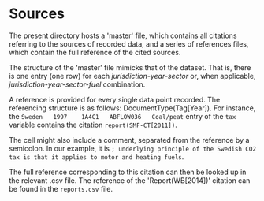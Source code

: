# Sources
The present directory hosts a 'master' file, which contains all citations referring to the sources of recorded data, and a series of references files, which contain the full reference of the cited sources.

The structure of the 'master' file mimicks that of the dataset. That is, there is one entry (one row) for each *jurisdiction-year-sector* or, when applicable, *jurisdiction-year-sector-fuel* combination.

A reference is provided for every single data point recorded. The referencing structure is as follows: DocumentType(Tag[Year]). For instance, the `Sweden 	1997 	1A4C1 	ABFLOW036 	Coal/peat` entry of the `tax` variable contains the citation `report(SMF-CT[2011])`. 

The cell might also include a comment, separated from the reference by a semicolon. In our example, it is `; underlying principle of the Swedish CO2 tax is that it applies to motor and heating fuels`. 

The full reference corresponding to this citation can then be looked up in the relevant .csv file. The reference of the 'Report(WB[2014])' citation can be found in the `reports.csv` file.
